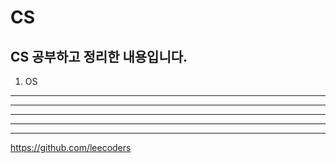 # CS
CS 공부하고 정리한 내용입니다.
------------------------
1. OS

- - -
----------------------------------------------

* * *
***
*****
<https://github.com/leecoders>
